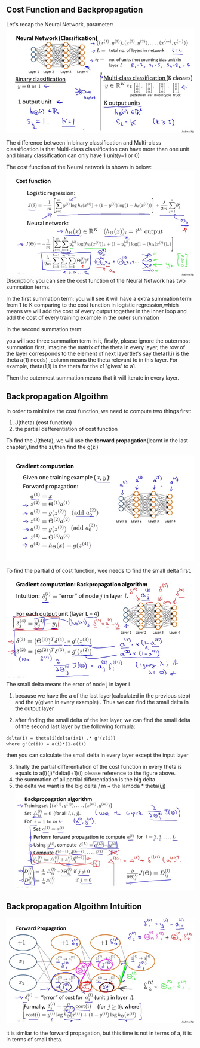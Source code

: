 ## Cost Function and Backpropagation
Let's recap the Neural Network, 
parameter:
![](picture/ch5_1.jpg)

The difference between in binary classification and Multi-class classification is that Multi-class classification can have more than one unit and binary classification can only have 1 unit(y=1 or 0)

The cost function of the Neural network is shown in below:
![](picture/ch5_2.jpg)
Discription: you can see the cost function of the Neural Network has two summation terms.

In the first summation term:
you will see it will have a extra summation term from 1 to K comparing to the cost function in logistic regression,which means we will add the cost of every output together in the inner loop and add the cost of every training example in the outer summation

In the second summation term:

you will see three summation term in it, firstly, please ignore the outermost summation first, imagine the matrix of the theta in every layer, the row of the layer corresponds to the element of next layer(let's say theta(1,i) is the theta a(1) needs)
,column means the theta relevant to in this layer. For example, theta(1,1) is the theta for the x1 'gives' to a1.

Then the outermost summation means that it will iterate in every layer.

## Backpropagation Algoithm

In order to minimize the cost function, we need to compute two things first:

1. J(theta) (cost function)
2. the partial defferentiation of cost function

To find the J(theta), we will use the <b>forward propagation</b>(learnt in the last chapter),find the zi,then  find the g(zi)

![](picture/ch5_3.jpg)

To find the partial d of cost function, wee needs to find the small delta first.
![](picture/ch5_4.jpg)
The small delta means the error of node j in layer i

1. because we have the a of the last layer(calculated in the previous step) and the y(given in every example)
. Thus we can find the small delta in the output layer

2. after finding the small delta of the last layer, we can find the small delta of the second last layer by the following formula:
```
delta(i) = theta(i)delta(i+1) .* g'(z(i))
where g'(z(i)) = a(i)*(1-a(i))
```
then you can calculate the small delta in every layer except the input layer

3. finally the partial differentiation of the cost function in every theta is equals to a(l)(j)*delta(l+1)(i)
please reference to the figure above.
4. the summation of all partial differentiation is the big delta
5. the delta we want is the big delta / m + the lambda * theta(i,j)
![](picture/ch5_5.jpg)

## Backpropagation Algoithm Intuition

![](picture/ch5_6.jpg)

it is simliar to the forward propagation, but this time is not in terms of a, it is in terms of small theta.


